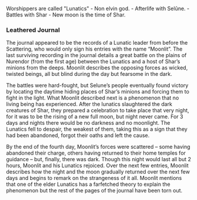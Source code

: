 Worshippers are called "Lunatics"
    - Non elvin god. 
        - Afterlife with Selûne.
    - Battles with Shar
        - New moon is the time of Shar.


### Leathered Journal
The journal appeared to be the records of a Lunatic leader from before the Scattering, who would only sign his entries with the name “Moonlit”.  The last surviving recording in the journal details a great battle on the plains of Nurendor (from the first age) between the Lunatics and a host of Shar’s minions from the deeps.  Moonlit describes the opposing forces as wicked, twisted beings, all but blind during the day but fearsome in the dark.

The battles were hard-fought, but Selune’s people eventually found victory by locating the daytime hiding places of Shar’s minions and forcing them to fight in the light.  What Moonlit described next is a phenomenon that no living being has experienced.  After the lunatics slaughtered the dark creatures of Shar, they prepared a celebration to take place that very night, for it was to be the rising of a new full moon, but night never came.  For 3 days and nights there would be no darkness and no moonlight.  The Lunatics fell to despair, the weakest of them, taking this as a sign that they had been abandoned, forgot their oaths and left the cause.

By the end of the fourth day, Moonlit’s forces were scattered – some having abandoned their charge, others having returned to their home temples for guidance – but, finally, there was dark.  Though this night would last all but 2 hours, Moonlit and his Lunatics rejoiced.  Over the next few entries, Moonlit describes how the night and the moon gradually returned over the next few days and begins to remark on the strangeness of it all.  Moonlit mentions that one of the elder Lunatics has a farfetched theory to explain the phenomenon but the rest of the pages of the journal have been torn out.